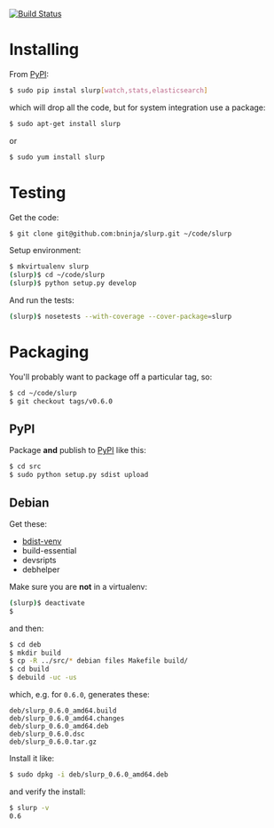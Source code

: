 [![Build Status](https://travis-ci.org/bninja/slurp.png?branch=master)](https://travis-ci.org/bninja/slurp)

Installing
==========

From [PyPI](https://pypi.python.org/pypi/):

```bash
$ sudo pip instal slurp[watch,stats,elasticsearch]
```

which will drop all the code, but for system integration use a package:

```bash
$ sudo apt-get install slurp
```

or

```bash
$ sudo yum install slurp
```

Testing
=======

Get the code:

```bash
$ git clone git@github.com:bninja/slurp.git ~/code/slurp
```
    
Setup environment:

```bash
$ mkvirtualenv slurp
(slurp)$ cd ~/code/slurp
(slurp)$ python setup.py develop
```
    
And run the tests:

```bash
(slurp)$ nosetests --with-coverage --cover-package=slurp
```

Packaging
=========

You'll probably want to package off a particular tag, so:

```bash
$ cd ~/code/slurp
$ git checkout tags/v0.6.0
```

PyPI
----

Package **and** publish to [PyPI](https://pypi.python.org/pypi/) like this:

```bash
$ cd src
$ sudo python setup.py sdist upload
```

Debian
------

Get these:

- [bdist-venv](https://github.com/bninja/bdist-venv2)
- build-essential
- devsripts
- debhelper

Make sure you are **not** in a virtualenv:

```bash
(slurp)$ deactivate
$ 
```

and then:

```bash
$ cd deb
$ mkdir build
$ cp -R ../src/* debian files Makefile build/
$ cd build
$ debuild -uc -us 
```

which, e.g. for `0.6.0`, generates these:
    
```
deb/slurp_0.6.0_amd64.build
deb/slurp_0.6.0_amd64.changes
deb/slurp_0.6.0_amd64.deb
deb/slurp_0.6.0.dsc
deb/slurp_0.6.0.tar.gz
```

Install it like:

```bash
$ sudo dpkg -i deb/slurp_0.6.0_amd64.deb
```

and verify the install:

```bash
$ slurp -v
0.6
```
